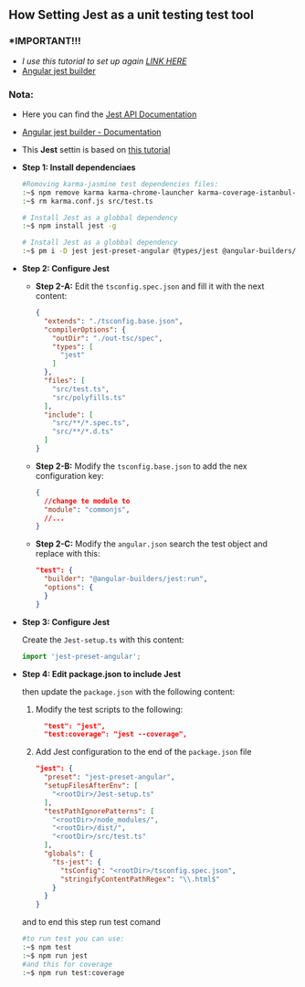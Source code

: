 ## How Setting Jest as a unit testing test tool

### *IMPORTANT!!! 
- *I use this tutorial to set up again* [*_LINK HERE_*](https://www.youtube.com/watch?v=cnfpdSzSUH4&ab_channel=TypeWithMe)
- [Angular jest builder](https://github.com/just-jeb/angular-builders/tree/master/packages/jest#jest-builder-for-angular-build-facade)

### Nota:
  - Here you can find the [Jest API Documentation](https://jestjs.io/docs/en/api)
  - [Angular jest builder - Documentation](https://www.npmjs.com/package/@angular-builders/jest)
  - This **Jest** settin is based on [this tutorial](https://dev.to/alfredoperez/angular-10-setting-up-jest-2m0l)


- **Step 1: Install dependenciaes**

  ```bash
  #Romoving karma-jasmine test dependencies files:
  :~$ npm remove karma karma-chrome-launcher karma-coverage-istanbul-reporter karma-jasmine karma-jasmine-html-reporter
  :~$ rm karma.conf.js src/test.ts

  # Install Jest as a globbal dependency
  :~$ npm install jest -g

  # Install Jest as a globbal dependency
  :~$ pm i -D jest jest-preset-angular @types/jest @angular-builders/jest
  ```

- **Step 2: Configure Jest**

  - **Step 2-A:** Edit the `tsconfig.spec.json` and fill it with the next content:
    ```JSON
    {
      "extends": "./tsconfig.base.json",
      "compilerOptions": {
        "outDir": "./out-tsc/spec",
        "types": [
          "jest"
        ]
      },
      "files": [
        "src/test.ts",
        "src/polyfills.ts"
      ],
      "include": [
        "src/**/*.spec.ts",
        "src/**/*.d.ts"
      ]
    }
    ```
  - **Step 2-B:** Modify the `tsconfig.base.json` to add the nex configuration key:
    ```JSON
    {
      //change te module to
      "module": "commonjs",
      //...
    }
    ```

  - **Step 2-C:** Modify the `angular.json` search the test object and replace with this:
    ```JSON
    "test": {
      "builder": "@angular-builders/jest:run",
      "options": {
      }
    }
    ```

- **Step 3: Configure Jest**

  Create the `Jest-setup.ts` with this content:
  ```typescript
  import 'jest-preset-angular';
  ```


- **Step 4: Edit package.json to include Jest**
  
  then update the `package.json` with the following content:

  1. Modify the test scripts to the following:
      ```JSON
        "test": "jest",
        "test:coverage": "jest --coverage",
      ```
  2. Add Jest configuration to the end of the `package.json` file
      ```JSON
      "jest": {
        "preset": "jest-preset-angular",
        "setupFilesAfterEnv": [
          "<rootDir>/Jest-setup.ts"
        ],
        "testPathIgnorePatterns": [
          "<rootDir>/node_modules/",
          "<rootDir>/dist/",
          "<rootDir>/src/test.ts"
        ],
        "globals": {
          "ts-jest": {
            "tsConfig": "<rootDir>/tsconfig.spec.json",
            "stringifyContentPathRegex": "\\.html$"
          }
        }
      }
      ```

  and to end this step run test comand
  ```bash
  #to run test you can use:
  :~$ npm test
  :~$ npm run jest
  #and this for coverage
  :~$ npm run test:coverage
  ```
